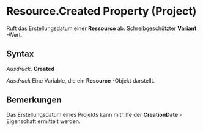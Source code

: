 
# Resource.Created Property (Project)

Ruft das Erstellungsdatum einer  **Ressource** ab. Schreibgeschützter **Variant** -Wert.


## Syntax

 _Ausdruck_. **Created**

 _Ausdruck_ Eine Variable, die ein **Resource** -Objekt darstellt.


## Bemerkungen

Das Erstellungsdatum eines Projekts kann mithilfe der  **CreationDate** -Eigenschaft ermittelt werden.

